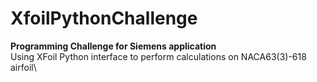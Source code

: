 # XfoilPythonChallenge

**Programming Challenge for Siemens application**\
Using XFoil Python interface to perform calculations on NACA63(3)-618 airfoil\
